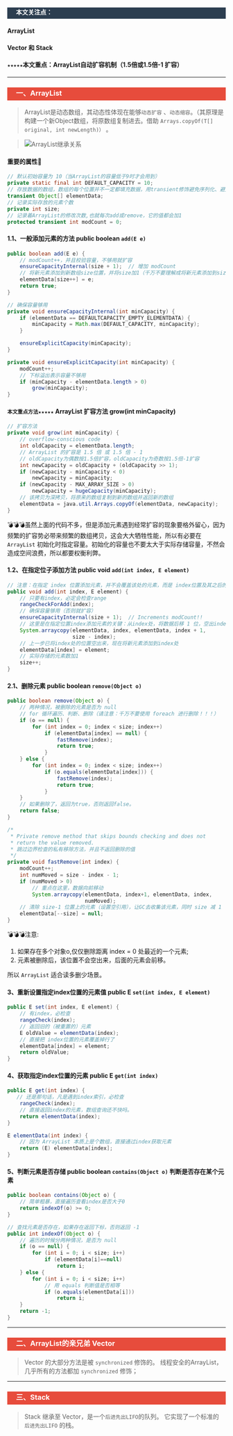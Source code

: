 <h4 style="padding-bottom:6px; padding-left:20px; color:#ffffff; background-color:#2C3E50;">本文关注点：</h4>

#### **ArrayList**
#### **Vector** 和 **Stack**
#### `★★★★★`本文重点：ArrayList自动扩容机制（**1.5倍或1.5倍-1** 扩容）

***
<h3 style="padding-bottom:6px; padding-left:20px; color:#ffffff; background-color:#E74C3C;">一、ArrayList</h3>

> ArrayList是动态数组，其动态性体现在能够`动态扩容` 、`动态缩容`。（其原理是构建一个新Object数组，将原数组复制进去。借助 `Arrays.copyOf(T[] original, int newLength)）` 。

> ![ArrayList继承关系](https://i.loli.net/2018/12/09/5c0cbffb79b69.png)

####  重要的属性:ledger:
```java
// 默认初始容量为 10（当ArrayList的容量低于9时才会用到）
private static final int DEFAULT_CAPACITY = 10;
// 存放数据的数组，数组的每个位置并不一定都填充数据，用transient修饰避免序列化、避免浪费资源
transient Object[] elementData;
// 记录实际存放的元素个数
private int size;
// 记录着ArrayList的修改次数,也就每次add或remove，它的值都会加1
protected transient int modCount = 0;
```

#### 1.1、一般添加元素的方法 public boolean `add(E e)`
```java
public boolean add(E e) {
    // modCount++，并且校验容量，不够用就扩容
    ensureCapacityInternal(size + 1);  // 增加 modCount
    // 将新元素添加到新数组size位置，并将size加1（千万不要理解成将新元素添加到size+1的位置）
    elementData[size++] = e;
    return true;
}

// 确保容量够用
private void ensureCapacityInternal(int minCapacity) {
    if (elementData == DEFAULTCAPACITY_EMPTY_ELEMENTDATA) {
        minCapacity = Math.max(DEFAULT_CAPACITY, minCapacity);
    }

    ensureExplicitCapacity(minCapacity);
}

private void ensureExplicitCapacity(int minCapacity) {
    modCount++;
    // 下标溢出表示容量不够用
    if (minCapacity - elementData.length > 0)
        grow(minCapacity);
}

```
#### `本文重点方法★★★★★` ArrayList 扩容方法 grow(int minCapacity)
```java
// 扩容方法
private void grow(int minCapacity) {
    // overflow-conscious code
    int oldCapacity = elementData.length;
    // ArrayList 的扩容是 1.5 倍 或 1.5 倍 - 1
    // oldCapacity为偶数按1.5倍扩容，oldCapacity为奇数按1.5倍-1扩容
    int newCapacity = oldCapacity + (oldCapacity >> 1);
    if (newCapacity - minCapacity < 0)
        newCapacity = minCapacity;
    if (newCapacity - MAX_ARRAY_SIZE > 0)
        newCapacity = hugeCapacity(minCapacity);
    // 该拷贝为深拷贝，将原来的数组复制到新的数组并返回新的数组
    elementData = java.util.Arrays.copyOf(elementData, newCapacity);
}
```

:bomb::bomb::bomb:虽然上面的代码不多，但是添加元素遇到经常扩容的现象要格外留心，因为频繁的扩容势必带来频繁的数组拷贝，这会大大牺牲性能，所以有必要在 `ArrayList` 初始化时指定容量。初始化的容量也不要太大于实际存储容量，不然会造成空间浪费，所以都要权衡利弊。

#### 1.2、在指定位子添加方法 public void `add(int index, E element)`

```java
// 注意：在指定 index 位置添加元素，并不会覆盖该处的元素，而是 index位置及其之后的元素后移
public void add(int index, E element) {
    // 只要有index，必定会检查range
    rangeCheckForAdd(index);
    // 确保容量够用（否则就扩容）
    ensureCapacityInternal(size + 1);  // Increments modCount!!
    // 这里是在指定位置index添加元素的关键：从index处，将数据后移 1 位，空出index处给新元素用
    System.arraycopy(elementData, index, elementData, index + 1,
                     size - index);
    // 上一步已将index处的位置空出来，现在将新元素添加到index处
    elementData[index] = element;
    // 实际存储的元素数加1
    size++;
}
```

#### 2.1、删除元素 public boolean `remove(Object o)`
```java
public boolean remove(Object o) {
    // 两种情况，被删除的元素是否为 null
    // for 循环遍历、判断、删除（请注意：千万不要使用 foreach 进行删除！！！）
    if (o == null) {
        for (int index = 0; index < size; index++)
            if (elementData[index] == null) {
                fastRemove(index);
                return true;
            }
    } else {
        for (int index = 0; index < size; index++)
            if (o.equals(elementData[index])) {
                fastRemove(index);
                return true;
            }
    }
    // 如果删除了，返回为true，否则返回false。
    return false;
}

/*
 * Private remove method that skips bounds checking and does not
 * return the value removed.
 * 跳过边界检查的私有移除方法，并且不返回删除的值
 */
private void fastRemove(int index) {
    modCount++;
    int numMoved = size - index - 1;
    if (numMoved > 0)
        // 重点在这里，数据向前移动
        System.arraycopy(elementData, index+1, elementData, index,
                         numMoved);
    // 清除 size-1 位置上的元素（设置空引用），让GC去收集该元素，同时 size 减 1
    elementData[--size] = null; 
}
```

:bomb::bomb::bomb:注意:

1. 如果存在多个对象o,仅仅删除距离 index = 0 处最近的一个元素;
2. 元素被删除后，该位置不会空出来，后面的元素会前移。

所以 `ArrayList` 适合读多删少场景。



#### 3、重新设置指定index位置的元素值 public E `set(int index, E element)`

```java
public E set(int index, E element) {
    // 有index，必检查
    rangeCheck(index);
    // 返回旧的（被重置的）元素
    E oldValue = elementData(index);
    // 直接把 index位置的元素覆盖掉行了
    elementData[index] = element;
    return oldValue;
}
```

#### 4、获取指定index位置的元素 public E `get(int index)` 
```java
public E get(int index) {
   // 还是那句话，凡是遇到index索引，必检查
    rangeCheck(index);
    // 直接返回index的元素，数组查询还不快吗。
    return elementData(index);
}

E elementData(int index) {
    // 因为 ArrayList 本质上是个数组，直接通过index获取元素
    return (E) elementData[index];
}
```

#### 5、判断元素是否存储 public boolean `contains(Object o)` 判断是否存在某个元素
```java
public boolean contains(Object o) {
    // 简单粗暴，直接遍历查看index是否大于0
    return indexOf(o) >= 0;
}

// 查找元素是否存在，如果存在返回下标，否则返回 -1
public int indexOf(Object o) {
    // 遍历的时候分两种情况，是否为 null
    if (o == null) {
        for (int i = 0; i < size; i++)
            if (elementData[i]==null)
                return i;
    } else {
        for (int i = 0; i < size; i++)
            // 用 equals 判断值是否相等
            if (o.equals(elementData[i]))
                return i;
    }
    return -1;
}
```

***
<h3 style="padding-bottom:6px; padding-left:20px; color:#ffffff; background-color:#E74C3C;">二、ArrayList的亲兄弟 Vector</h3>

> Vector 的大部分方法是被 `synchronized` 修饰的。
线程安全的ArrayList，几乎所有的方法都加 `synchronized` 修饰；

***
<h3 style="padding-bottom:6px; padding-left:20px; color:#ffffff; background-color:#E74C3C;">三、Stack</h3>

> Stack 继承至 Vector，是一个`后进先出LIFO`的队列。
它实现了一个标准的 `后进先出LIFO` 的栈。